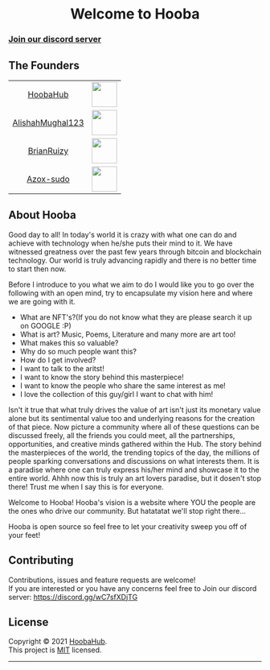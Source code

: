 <h1 align="center">Welcome to Hooba</h1>
<h3><a href="https://discord.gg/wC7sfXDjTG" target="_blank">Join our discord server</a></h3>

##  The Founders

<table>
  <tr>
    <td align="center"> <a href="https://github.com/HoobaHub">HoobaHub</a> </td>
    <td><img src="https://avatars.githubusercontent.com/u/82757419?v=4" with="50" height="50"></td>
  </tr>
  <tr>
    <td align="center"> <a href="https://github.com/AlishahMughal123">AlishahMughal123</a> </td>
    <td><img src="https://avatars.githubusercontent.com/u/52525188?v=4" with="50" height="50"></td>
  </tr>
  <tr>
    <td align="center"> <a href="https://github.com/BrianRuizy">BrianRuizy</a> </td>
    <td><img src="https://avatars.githubusercontent.com/u/23439187?v=4" with="50" height="50"></td>
  </tr>
  <td align="center"> <a href="https://github.com/Azox-sudo">Azox-sudo</a> </td>
    <td><img src="https://avatars.githubusercontent.com/u/54445450?v=4" with="50" height="50"></td>
  </tr>
</table>

##  About Hooba
Good day to all!
In today's world it is crazy with what one can do and achieve with technology when he/she puts their mind to it. 
We have witnessed greatness over the past few years through bitcoin and blockchain technology.
Our world is truly advancing rapidly and there is no better time to start then now.

Before I introduce to you what we aim to do I would like you to go over the following with an open mind, try to encapsulate my vision here and where we are going with it.
- What are NFT's?(If you do not know what they are please search it up on GOOGLE :P)
- What is art? Music, Poems, Literature and many more are art too!
- What makes this so valuable?
- Why do so much people want this?
- How do I get involved?
- I want to talk to the aritst!
- I want to know the story behind this masterpiece!
- I want to know the people who share the same interest as me!
- I love the collection of this guy/girl I want to chat with him!

Isn't it true that what truly drives the value of art isn't just its monetary value alone but its sentimental value too and underlying reasons for the creation of that piece.
Now picture a community where all of these questions can be discussed freely, all the friends you could meet, all the partnerships, opportunities, and creative minds gathered within
the Hub. The story behind the masterpieces of the world, the trending topics of the day, the millions of people sparking conversations and discussions on what interests them.
It is a paradise where one can truly express his/her mind and showcase it to the entire world.
Ahhh now this is truly an art lovers paradise, but it dosen't stop there! Trust me when I say this is for everyone.

Welcome to Hooba!
Hooba's vision is a website where YOU the people are the ones who drive our community.
But hatatatat we'll stop right there...

Hooba is open source so feel free to let your creativity sweep you off of your feet!


##  Contributing

Contributions, issues and feature requests are welcome!<br />
If you  are interested or you have any concerns feel free to Join our discord server: https://discord.gg/wC7sfXDjTG

##  License

Copyright © 2021 [HoobaHub](https://https://github.com/HoobaHub).<br />
This project is [MIT](LICENSE) licensed.

---

